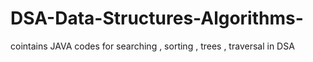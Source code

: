 # DSA-Data-Structures-Algorithms-
cointains JAVA codes for searching , sorting , trees , traversal in DSA
